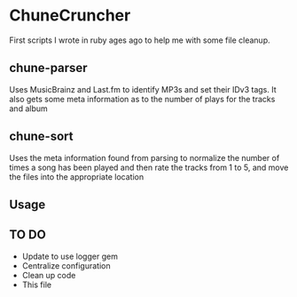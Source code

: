 ChuneCruncher
=============

First scripts I wrote in ruby ages ago to help me with some file cleanup.

## chune-parser
Uses MusicBrainz and Last.fm to identify MP3s and set their IDv3 tags.
It also gets some meta information as to the number of plays for the tracks and
album

## chune-sort
Uses the meta information found from parsing to normalize the number of times a
song has been played and then rate the tracks from 1 to 5, and move the files
into the appropriate location


Usage
-----



TO DO
-----
 * Update to use logger gem
 * Centralize configuration
 * Clean up code
 * This file
